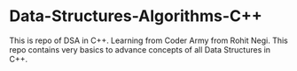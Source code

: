 # Data-Structures-Algorithms-C++
This is repo of DSA in C++. Learning from Coder Army from Rohit Negi.
This repo contains very basics to advance concepts of all Data Structures in C++.
